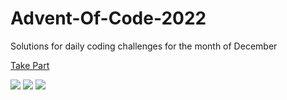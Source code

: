 # Advent-Of-Code-2022

Solutions for daily coding challenges for the month of December

[Take Part](https://adventofcode.com/2022)

![](https://img.shields.io/badge/day%20📅-23-blue)
![](https://img.shields.io/badge/stars%20⭐-40-yellow)
![](https://img.shields.io/badge/days%20completed-19-red)
